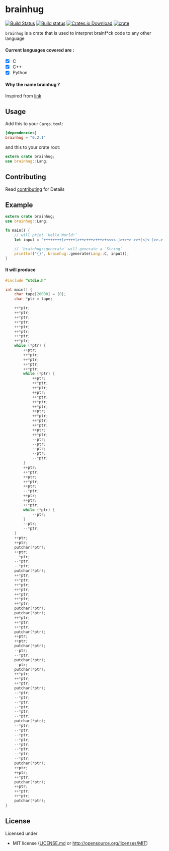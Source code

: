 # brainhug

[![Build Status](https://travis-ci.com/sn99/brainhug.svg?branch=master)](https://travis-ci.com/sn99/brainhug)
[![Build status](https://ci.appveyor.com/api/projects/status/23dcr0k5u244qd3e?svg=true)](https://ci.appveyor.com/project/sn99/brainhug)
[![Crates.io Download](https://img.shields.io/crates/d/brainhug.svg)](https://crates.io/crates/brainhug)
[![crate](https://img.shields.io/crates/v/brainhug.svg)](https://crates.io/crates/brainhug)

`brainhug` is a crate that is used to interpret brainf*ck code to any other language

#### Current languages covered are :
- [x] C
- [x] C++
- [x] Python

#### Why the name brainhug ?
Inspired from [link](https://lists.freedesktop.org/archives/dri-devel/2018-November/198581.html)

## Usage

Add this to your `Cargo.toml`:

```toml
[dependencies]
brainhug = "0.2.1"
```

and this to your crate root:

```rust
extern crate brainhug;
use brainhug::Lang;
```

## Contributing
Read [contributing](CONTRIBUTING.md) for Details

## Example

```rust
extern crate brainhug;
use brainhug::Lang;

fn main() {
    // will print `Hello World!`
    let input = "++++++++[>++++[>++>+++>+++>+<<<<-]>+>+>->>+[<]<-]>>.>---.+++++++..+++.>>.<-.<.+++.------.--------.>>+.>++.";

    // `brainhug::generate` will generate a `String`
    println!("{}", brainhug::generate(Lang::C, input));
}
```

#### It will produce

```c
#include "stdio.h"

int main() {
    char tape[20000] = {0};
    char *ptr = tape;

    ++*ptr;
    ++*ptr;
    ++*ptr;
    ++*ptr;
    ++*ptr;
    ++*ptr;
    ++*ptr;
    ++*ptr;
    while (*ptr) {
        ++ptr;
        ++*ptr;
        ++*ptr;
        ++*ptr;
        ++*ptr;
        while (*ptr) {
            ++ptr;
            ++*ptr;
            ++*ptr;
            ++ptr;
            ++*ptr;
            ++*ptr;
            ++*ptr;
            ++ptr;
            ++*ptr;
            ++*ptr;
            ++*ptr;
            ++ptr;
            ++*ptr;
            --ptr;
            --ptr;
            --ptr;
            --ptr;
            --*ptr;
        }
        ++ptr;
        ++*ptr;
        ++ptr;
        ++*ptr;
        ++ptr;
        --*ptr;
        ++ptr;
        ++ptr;
        ++*ptr;
        while (*ptr) {
            --ptr;
        }
        --ptr;
        --*ptr;
    }
    ++ptr;
    ++ptr;
    putchar(*ptr);
    ++ptr;
    --*ptr;
    --*ptr;
    --*ptr;
    putchar(*ptr);
    ++*ptr;
    ++*ptr;
    ++*ptr;
    ++*ptr;
    ++*ptr;
    ++*ptr;
    ++*ptr;
    putchar(*ptr);
    putchar(*ptr);
    ++*ptr;
    ++*ptr;
    ++*ptr;
    putchar(*ptr);
    ++ptr;
    ++ptr;
    putchar(*ptr);
    --ptr;
    --*ptr;
    putchar(*ptr);
    --ptr;
    putchar(*ptr);
    ++*ptr;
    ++*ptr;
    ++*ptr;
    putchar(*ptr);
    --*ptr;
    --*ptr;
    --*ptr;
    --*ptr;
    --*ptr;
    --*ptr;
    putchar(*ptr);
    --*ptr;
    --*ptr;
    --*ptr;
    --*ptr;
    --*ptr;
    --*ptr;
    --*ptr;
    --*ptr;
    putchar(*ptr);
    ++ptr;
    ++ptr;
    ++*ptr;
    putchar(*ptr);
    ++ptr;
    ++*ptr;
    ++*ptr;
    putchar(*ptr);
}
```

## License

Licensed under

 * MIT license ([LICENSE.md](LICENSE.md) or http://opensource.org/licenses/MIT)
